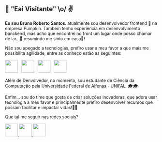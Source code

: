 ## 🤙 "Eai Visitante" \o/ ✌️

**Eu sou Bruno Roberto Santos**. atualmente sou desenvolvedor frontend 🎒 na empresa Pumpkin. Também tenho experiência em desenvolvimento banckend, mas acho que encontrei no front um
lugar onde posso chamar de lar...💙 resumindo me sinto em casa🏡!

Não sou apegado a tecnologias, prefiro usar a meu favor a que mais me possibilita agilidade, entre as conheço estão as seguintes:

<p>
<img src="https://user-images.githubusercontent.com/86053723/165197642-696feea5-bb06-4729-b01e-b6b466ddd373.svg" height="42px" width="42px"/>
&nbsp;
<img src="https://user-images.githubusercontent.com/86053723/165197904-31c4e20f-7e20-4c0b-8eda-d291bf2530e2.svg" height="42px" width="42px"/> 
&nbsp;
<img src="https://user-images.githubusercontent.com/86053723/165198328-66e6f2a1-c1a2-4858-b661-7b8f964060dd.svg" height="42px" width="42px"/> 
&nbsp;
<img src="https://user-images.githubusercontent.com/86053723/165199317-27b061b2-ed6e-4638-8170-03cd8d0c78f2.svg" height="42px" width="42px"/> 

Além de Denvolvedor, no momento, sou estudante de Ciência da Computação pela Universidade Federal de Alfenas - UNIFAL. 🎓🎓

Enfim... sou do time que gosta de criar soluções inovadoras, que adora usar tecnologia a meu favor e principalmente prefiro desenvolver recursos que possam facilitar e impactar vidas!💙💙

Que tal me seguir nas redes sociais?

<a href="https://www.facebook.com/profile.php?id=100004320695306" target="_blank">
  <img src="https://user-images.githubusercontent.com/86053723/165199520-3046b3c2-3b97-492f-b6ab-0f3f18e1116e.png" height="42px" width="42px"/> 
</a>

<a href="https://www.instagram.com/_rsbruno/?hl=pt-br" target="_blank">
  <img src="https://user-images.githubusercontent.com/86053723/165200446-6b8d9c4e-6dba-4a8d-8982-bff4e4225562.svg" height="42px" width="42px"/> 
</a>

<a href="https://www.linkedin.com/in/rsbruno/" target="_blank">
  <img src="https://user-images.githubusercontent.com/86053723/165200084-aa29b2ef-01a9-4cc0-a55c-1d11bd415e0e.svg" height="42px" width="42px"/> 
</a>
